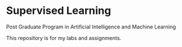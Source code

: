 # Supervised Learning

Post Graduate Program in Artificial Intelligence and Machine Learning

This repository is for my labs and assignments.
